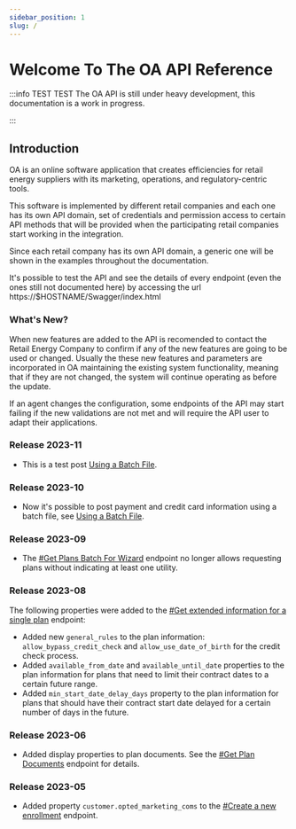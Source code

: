 ```yaml
---
sidebar_position: 1
slug: /
---
```


# Welcome To The OA API Reference

:::info
TEST TEST
The OA API is still under heavy development, this documentation is a work in progress. 

:::

## Introduction

OA is an online software application that creates efficiencies for retail energy suppliers with its marketing, operations, and regulatory-centric tools.

This software is implemented by different retail companies and each one has its own API domain, set of credentials and permission access to certain API methods that will be provided when the participating retail companies start working in the integration.

Since each retail company has its own API domain, a generic one will be shown in the examples throughout the documentation.

It's possible to test the API and see the details of every endpoint (even the ones still not documented here) by accessing the url https://$HOSTNAME/Swagger/index.html

### What's New?

When new features are added to the API is recomended to contact the Retail Energy Company to confirm if any of the new features are going to be used or changed. Usually the these new features and parameters are incorporated in OA maintaining the existing system functionality, meaning that if they are not changed, the system will continue operating as before the update. 

If an agent changes the configuration, some endpoints of the API may start failing if the new validations are not met and will require the API user to adapt their applications.

### Release 2023-11
- This is a test post [Using a Batch File](http://localhost:3000/).

### Release 2023-10
- Now it's possible to post payment and credit card information using a batch file, see [Using a Batch File](http://localhost:3000/).

### Release 2023-09
- The [#Get Plans Batch For Wizard](http://localhost:3000/) endpoint no longer allows requesting plans without indicating at least one utility.

### Release 2023-08
The following properties were added to the [#Get extended information for a single plan](http://localhost:3000/) endpoint:
- Added new `general_rules` to the plan information: `allow_bypass_credit_check` and `allow_use_date_of_birth` for the credit check process.
- Added `available_from_date` and `available_until_date` properties to the plan information for plans that need to limit their contract dates to a certain future range.
- Added `min_start_date_delay_days` property to the plan information for plans that should have their contract start date delayed for a certain number of days in the future.

### Release 2023-06
- Added display properties to plan documents. See the [#Get Plan Documents](/api#tag/Plans/paths/~1api~1v1~1plans~1docs~1%7BplanId%7D/get) endpoint for details.

### Release 2023-05
- Added property `customer.opted_marketing_coms` to the [#Create a new enrollment](/api#tag/Enrollments/paths/~1api~1v1~1enrollments~1create/post) endpoint.
